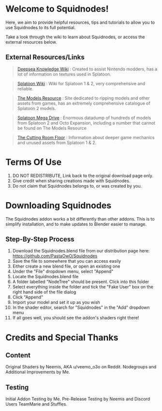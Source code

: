 # Welcome to Squidnodes!
Here, we aim to provide helpful resources, tips and tutorials to allow you to use Squidnodes to its full potential.

Take a look through the wiki to learn about Squidnodes, or access the external resources below.

## External Resources/Links

> [Deepsea Knowledge Wiki](https://wiki.oatmealdome.me/Main_Page) : Created to assist Nintendo modders, has a lot of information on textures used in Splatoon.

> [Splatoon Wiki](https://splatoonwiki.org/wiki/Main_Page) : Wiki for Splatoon 1 & 2, very comprehensive and reliable. 

> [The Models Resource](https://www.models-resource.com/nintendo_switch/splatoon2/) : Site dedicated to ripping models and other assets from games, has an extremely comprehensive catalogue of Splatoon 2 models.

> [Splatoon Mega Drive](https://mega.nz/folder/3roxBA7D#n0Fl5EcWrb9K1Sjcjh-7zw) : Enormous datadump of hundreds of models from Splatoon 2 and Octo Expansion, including a number that cannot be found on The Models Resource

> [The Cutting Room Floor](https://tcrf.net/Splatoon_2) : Information about deeper game mechanics and unused assets from Splatoon 1 & 2.

# Terms Of Use
1. DO NOT REDISTRIBUTE, Link back to the original download page only.
2. Give credit when sharing creations made with Squidnodes.
3. Do not claim that Squidnodes belongs to, or was created by you.

# Downloading Squidnodes

The Squidnodes addon works a bit differently than other addons. This is to simplify installation, and to make updates to Blender easier to manage.

## Step-By-Step Process

1. Download the Squidnodes.blend file from our distribution page here: https://github.com/PastaOwO/Squidnodes
2. Save the file to somewhere that you can access easily
3. Either create a new blend file, or open an existing one
4. Under the "File" dropdown menu, select "Append"
5. Locate the Squidnodes.blend file
6. A folder labelled "NodeTree" should be present. Click into this folder
7. Select everything inside the folder and tick the "Fake User" box on the right hand side of the file dialog 
8. Click "Append"
9. Import your model and set it up as you wish
10. In the shader editor, search for "Squidnodes" in the "Add" dropdown menu
11. If all goes well, you should see the addon's shaders right there!

# Credits and Special Thanks

## Content
Original Shaders by Neemis, AKA u/veemo_o3o on Reddit.
Nodegroups and Additional Improvements by Me.

## Testing
Initial Addon Testing by Me.
Pre-Release Testing by Neemis and Discord Users TeamMarie and Stuffles.
